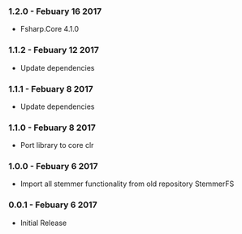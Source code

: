 ### 1.2.0 - Febuary 16 2017
* Fsharp.Core 4.1.0

### 1.1.2 - Febuary 12 2017
* Update dependencies

### 1.1.1 - Febuary 8 2017
* Update dependencies

### 1.1.0 - Febuary 8 2017
* Port library to core clr

### 1.0.0 - Febuary 6 2017
* Import all stemmer functionality from old repository StemmerFS

### 0.0.1 - Febuary 6 2017
* Initial Release